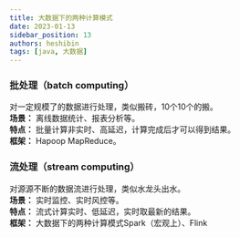 ```yaml
---
title: 大数据下的两种计算模式
date: 2023-01-13
sidebar_position: 13
authors: heshibin
tags: [java, 大数据]
---
```


### 批处理（batch computing）
对一定规模了的数据进行处理，类似搬砖，10个10个的搬。  
**场景：** 离线数据统计、报表分析等。  
**特点：** 批量计算非实时、高延迟，计算完成后才可以得到结果。  
**框架：** Hapoop MapReduce。

### 流处理（stream computing）
对源源不断的数据流进行处理，类似水龙头出水。  
**场景：** 实时监控、实时风控等。  
**特点：** 流式计算实时、低延迟，实时取最新的结果。  
**框架：** 大数据下的两种计算模式Spark（宏观上）、Flink  
